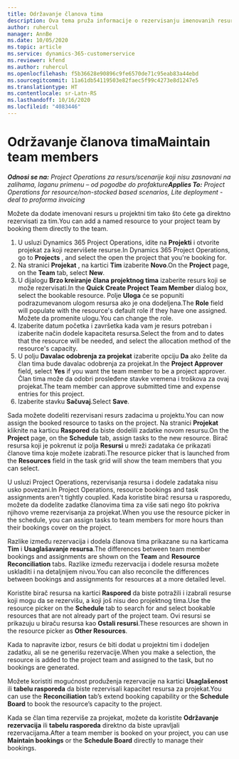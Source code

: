 ```yaml
---
title: Održavanje članova tima
description: Ova tema pruža informacije o rezervisanju imenovanih resursa za timove projekta i njihovom dodeljivanju zadacima.
author: ruhercul
manager: AnnBe
ms.date: 10/05/2020
ms.topic: article
ms.service: dynamics-365-customerservice
ms.reviewer: kfend
ms.author: ruhercul
ms.openlocfilehash: f5b36628e90896c9fe6570de71c95eab83a44ebd
ms.sourcegitcommit: 11a61db54119503e82faec5f99c4273e8d1247e5
ms.translationtype: HT
ms.contentlocale: sr-Latn-RS
ms.lasthandoff: 10/16/2020
ms.locfileid: "4083446"
---
```

# <a name="maintain-team-members"></a><span data-ttu-id="eda22-103">Održavanje članova tima</span><span class="sxs-lookup"><span data-stu-id="eda22-103">Maintain team members</span></span>

<span data-ttu-id="eda22-104">_**Odnosi se na:** Project Operations za resurs/scenarije koji nisu zasnovani na zalihama, laganu primenu – od pogodbe do profakture_</span><span class="sxs-lookup"><span data-stu-id="eda22-104">_**Applies To:** Project Operations for resource/non-stocked based scenarios, Lite deployment - deal to proforma invoicing_</span></span>

<span data-ttu-id="eda22-105">Možete da dodate imenovani resurs u projektni tim tako što ćete ga direktno rezervisati za tim.</span><span class="sxs-lookup"><span data-stu-id="eda22-105">You can add a named resource to your project team by booking them directly to the team.</span></span>

1. <span data-ttu-id="eda22-106">U usluzi Dynamics 365 Project Operations, idite na **Projekti** i otvorite projekat za koji rezervišete resurse.</span><span class="sxs-lookup"><span data-stu-id="eda22-106">In Dynamics 365 Project Operations, go to **Projects** , and select the open the project that you're booking for.</span></span>
2. <span data-ttu-id="eda22-107">Na stranici **Projekat** , na kartici **Tim** izaberite **Novo**.</span><span class="sxs-lookup"><span data-stu-id="eda22-107">On the **Project** page, on the **Team** tab, select **New**.</span></span> 
3. <span data-ttu-id="eda22-108">U dijalogu **Brzo kreiranje člana projektnog tima** izaberite resurs koji se može rezervisati.</span><span class="sxs-lookup"><span data-stu-id="eda22-108">In the **Quick Create Project Team Member** dialog box, select the bookable resource.</span></span> <span data-ttu-id="eda22-109">Polje **Uloga** će se popuniti podrazumevanom ulogom resursa ako je ona dodeljena.</span><span class="sxs-lookup"><span data-stu-id="eda22-109">The **Role** field will populate with the resource's default role if they have one assigned.</span></span> <span data-ttu-id="eda22-110">Možete da promenite ulogu.</span><span class="sxs-lookup"><span data-stu-id="eda22-110">You can change the role.</span></span> 
4. <span data-ttu-id="eda22-111">Izaberite datum početka i završetka kada vam je resurs potreban i izaberite način dodele kapaciteta resursa.</span><span class="sxs-lookup"><span data-stu-id="eda22-111">Select the from and to dates that the resource will be needed, and select the allocation method of the resource's capacity.</span></span> 
5. <span data-ttu-id="eda22-112">U polju **Davalac odobrenja za projekat** izaberite opciju **Da** ako želite da član tima bude davalac odobrenja za projekat.</span><span class="sxs-lookup"><span data-stu-id="eda22-112">In the **Project Approver** field, select **Yes** if you want the team member to be a project approver.</span></span> <span data-ttu-id="eda22-113">Član tima može da odobri prosleđene stavke vremena i troškova za ovaj projekat.</span><span class="sxs-lookup"><span data-stu-id="eda22-113">The team member can approve submitted time and expense entries for this project.</span></span> 
6. <span data-ttu-id="eda22-114">Izaberite stavku **Sačuvaj**.</span><span class="sxs-lookup"><span data-stu-id="eda22-114">Select **Save**.</span></span>

<span data-ttu-id="eda22-115">Sada možete dodeliti rezervisani resurs zadacima u projektu.</span><span class="sxs-lookup"><span data-stu-id="eda22-115">You can now assign the booked resource to tasks on the project.</span></span> <span data-ttu-id="eda22-116">Na stranici **Projekat** kliknite na karticu **Raspored** da biste dodelili zadatke novom resursu.</span><span class="sxs-lookup"><span data-stu-id="eda22-116">On the **Project** page, on the **Schedule** tab, assign tasks to the new resource.</span></span> <span data-ttu-id="eda22-117">Birač resursa koji je pokrenut iz polja **Resursi** u mreži zadataka će prikazati članove tima koje možete izabrati.</span><span class="sxs-lookup"><span data-stu-id="eda22-117">The resource picker that is launched from the **Resources** field in the task grid will show the team members that you can select.</span></span>


<span data-ttu-id="eda22-118">U usluzi Project Operations, rezervisanja resursa i dodele zadataka nisu usko povezani.</span><span class="sxs-lookup"><span data-stu-id="eda22-118">In Project Operations, resource bookings and task assignments aren't tightly coupled.</span></span> <span data-ttu-id="eda22-119">Kada koristite birač resursa u rasporedu, možete da dodelite zadatke članovima tima za više sati nego što pokriva njihovo vreme rezervisanja za projekat.</span><span class="sxs-lookup"><span data-stu-id="eda22-119">When you use the resource picker in the schedule, you can assign tasks to team members for more hours than their bookings cover on the project.</span></span>

<span data-ttu-id="eda22-120">Razlike između rezervacija i dodela članova tima prikazane su na karticama **Tim** i **Usaglašavanje resursa**.</span><span class="sxs-lookup"><span data-stu-id="eda22-120">The differences between team member bookings and assignments are shown on the **Team** and **Resource Reconciliation** tabs.</span></span> <span data-ttu-id="eda22-121">Razlike između rezervacija i dodele resursa možete uskladiti i na detaljnijem nivou.</span><span class="sxs-lookup"><span data-stu-id="eda22-121">You can also reconcile the differences between bookings and assignments for resources at a more detailed level.</span></span>

<span data-ttu-id="eda22-122">Koristite birač resursa na kartici **Raspored** da biste potražili i izabrali resurse koji mogu da se rezervišu, a koji još nisu deo projektnog tima.</span><span class="sxs-lookup"><span data-stu-id="eda22-122">Use the resource picker on the **Schedule** tab to search for and select bookable resources that are not already part of the project team.</span></span> <span data-ttu-id="eda22-123">Ovi resursi se prikazuju u biraču resursa kao **Ostali resursi**.</span><span class="sxs-lookup"><span data-stu-id="eda22-123">These resources are shown in the resource picker as **Other Resources**.</span></span>

<span data-ttu-id="eda22-124">Kada to napravite izbor, resurs će biti dodat u projektni tim i dodeljen zadatku, ali se ne generišu rezervacije.</span><span class="sxs-lookup"><span data-stu-id="eda22-124">When you make a selection, the resource is added to the project team and assigned to the task, but no bookings are generated.</span></span>

<span data-ttu-id="eda22-125">Možete koristiti mogućnost produženja rezervacije na kartici **Usaglašenost** ili **tabelu rasporeda** da biste rezervisali kapacitet resursa za projekat.</span><span class="sxs-lookup"><span data-stu-id="eda22-125">You can use the **Reconciliation** tab’s extend booking capability or the **Schedule Board** to book the resource’s capacity to the project.</span></span>

<span data-ttu-id="eda22-126">Kada se član tima rezerviše za projekat, možete da koristite **Održavanje rezervacija** ili **tabelu rasporeda** direktno da biste upravljali rezervacijama.</span><span class="sxs-lookup"><span data-stu-id="eda22-126">After a team member is booked on your project, you can use **Maintain bookings** or the **Schedule Board** directly to manage their bookings.</span></span>
